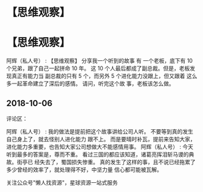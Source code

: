 # 【思维观察】

# 【思维观察】

阿辉（私人号） : 【思维观察】 分享我一个听到的故事 有 一个老板，底下有 10 个兄弟，跟了自己一起拼命 10 年。 这 10 个人最后都成了副总裁。但是，老板发现真正有能力当 副总裁的只有 5 个，而另外 5 个进化能力没跟上，但又跟着 这么多一起革命建立了深后的感情。 请问，听完这个故 事，老板该怎么做。

## 2018-10-06

评论区：

阿辉（私人号） : 我的做法是提前把这个故事讲给公司人听。 不要等到真的发生自己身上了，就去怪别人进化能力 跟不上。 而是要晴时补瓦，提前来告知大家，进化能力多重要，也告知大家公司想做大不能感情用事。 阿辉（私人号） : 今天听到最多的答案是，尊而不重。 看过三国的都应该知道，诸葛亮挥泪斩马谡的典故。街亭已 经失去了，蜀国损失惨重。 真的发生了这样的事，且不说已经拖累了多少曾经的效率了，就处理得不好，中坚力量 信心都可能被瓦解。

关注公众号"懒人找资源"，星球资源一站式服务